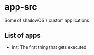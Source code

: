 # app-src
Some of shadowOS's custom applications

## List of apps
- init: The first thing that gets executed